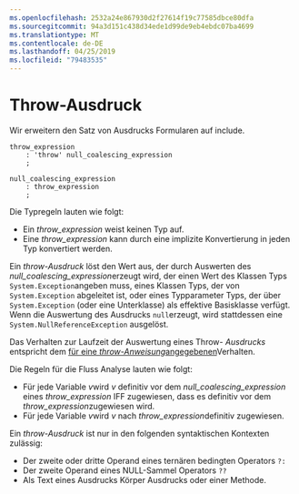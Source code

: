 ```yaml
---
ms.openlocfilehash: 2532a24e867930d2f27614f19c77585dbce80dfa
ms.sourcegitcommit: 94a3d151c438d34ede1d99de9eb4ebdc07ba4699
ms.translationtype: MT
ms.contentlocale: de-DE
ms.lasthandoff: 04/25/2019
ms.locfileid: "79483535"
---
```

# <a name="throw-expression"></a>Throw-Ausdruck

Wir erweitern den Satz von Ausdrucks Formularen auf include.

```antlr
throw_expression
    : 'throw' null_coalescing_expression
    ;

null_coalescing_expression
    : throw_expression
    ;
```

Die Typregeln lauten wie folgt:

- Ein *throw_expression* weist keinen Typ auf.
- Eine *throw_expression* kann durch eine implizite Konvertierung in jeden Typ konvertiert werden.

Ein *throw-Ausdruck* löst den Wert aus, der durch Auswerten des *null_coalescing_expression*erzeugt wird, der einen Wert des Klassen Typs `System.Exception`angeben muss, eines Klassen Typs, der von `System.Exception` abgeleitet ist, oder eines Typparameter Typs, der über `System.Exception` (oder eine Unterklasse) als effektive Basisklasse verfügt. Wenn die Auswertung des Ausdrucks `null`erzeugt, wird stattdessen eine `System.NullReferenceException` ausgelöst.

Das Verhalten zur Laufzeit der Auswertung eines Throw- *Ausdrucks* entspricht dem [für eine *throw-Anweisung*angegebenen](../../spec/statements.md#the-throw-statement)Verhalten.

Die Regeln für die Fluss Analyse lauten wie folgt:

- Für jede Variable *v*wird *v* definitiv vor dem *null_coalescing_expression* eines *throw_expression* IFF zugewiesen, dass es definitiv vor dem *throw_expression*zugewiesen wird.
- Für jede Variable *v*wird *v* nach *throw_expression*definitiv zugewiesen.

Ein *throw-Ausdruck* ist nur in den folgenden syntaktischen Kontexten zulässig:
- Der zweite oder dritte Operand eines ternären bedingten Operators `?:`
- Der zweite Operand eines NULL-Sammel Operators `??`
- Als Text eines Ausdrucks Körper Ausdrucks oder einer Methode.

